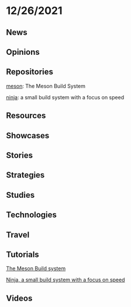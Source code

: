 # 12/26/2021

## News

## Opinions

## Repositories
[meson](https://github.com/mesonbuild/meson): The Meson Build System

[ninja](https://github.com/ninja-build/ninja): a small build system with a focus on speed

## Resources

## Showcases


## Stories


## Strategies


## Studies

## Technologies

## Travel

## Tutorials
[The Meson Build system](https://mesonbuild.com/)

[Ninja, a small build system with a focus on speed](https://ninja-build.org/)

## Videos
